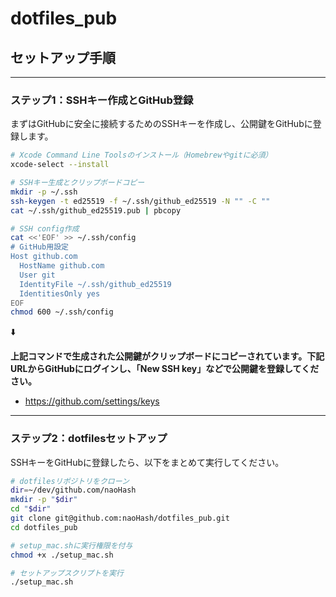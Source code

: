 # dotfiles_pub

## セットアップ手順

---

### ステップ1：SSHキー作成とGitHub登録

まずはGitHubに安全に接続するためのSSHキーを作成し、公開鍵をGitHubに登録します。

```sh
# Xcode Command Line Toolsのインストール（Homebrewやgitに必須）
xcode-select --install

# SSHキー生成とクリップボードコピー
mkdir -p ~/.ssh
ssh-keygen -t ed25519 -f ~/.ssh/github_ed25519 -N "" -C ""
cat ~/.ssh/github_ed25519.pub | pbcopy

# SSH config作成
cat <<'EOF' >> ~/.ssh/config
# GitHub用設定
Host github.com
  HostName github.com
  User git
  IdentityFile ~/.ssh/github_ed25519
  IdentitiesOnly yes
EOF
chmod 600 ~/.ssh/config
```

⬇️

**上記コマンドで生成された公開鍵がクリップボードにコピーされています。下記URLからGitHubにログインし、「New SSH key」などで公開鍵を登録してください。**
- https://github.com/settings/keys

---

### ステップ2：dotfilesセットアップ

SSHキーをGitHubに登録したら、以下をまとめて実行してください。

```sh
# dotfilesリポジトリをクローン
dir=~/dev/github.com/naoHash
mkdir -p "$dir"
cd "$dir"
git clone git@github.com:naoHash/dotfiles_pub.git
cd dotfiles_pub

# setup_mac.shに実行権限を付与
chmod +x ./setup_mac.sh

# セットアップスクリプトを実行
./setup_mac.sh
```
